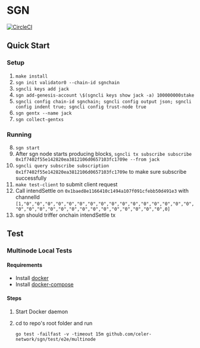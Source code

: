 # SGN

[![CircleCI](https://circleci.com/gh/celer-network/sgn/tree/master.svg?style=svg&circle-token=9b3b58e2a37467bd68e9d5cfffe23b6110cec700)](https://circleci.com/gh/celer-network/sgn/tree/master)

## Quick Start

### Setup

1. `make install`
2. `sgn init validator0 --chain-id sgnchain`
3. `sgncli keys add jack`
4. `sgn add-genesis-account \$(sgncli keys show jack -a) 100000000stake`
5. `sgncli config chain-id sgnchain; sgncli config output json; sgncli config indent true; sgncli config trust-node true`
6. `sgn gentx --name jack`
7. `sgn collect-gentxs`

### Running

8. `sgn start`
9. After sgn node starts producing blocks, `sgncli tx subscribe subscribe 0x1f7402f55e142820ea3812106d0657103fc1709e --from jack`
10. `sgncli query subscribe subscription 0x1f7402f55e142820ea3812106d0657103fc1709e` to make sure subscribe successfully
11. `make test-client` to submit client request
12. Call intendSettle on `0x1baed8e1166410c1494a107f091cfebb50d491e3` with channelId `[1,"0","0","0","0","0","0","0","0","0","0","0","0","0","0","0","0","0","0","0","0","0","0","0","0","0","0","0","0","0","0",0]`
13. sgn should triffer onchain intendSettle tx

## Test
### Multinode Local Tests
#### Requirements
* Install [docker](https://docs.docker.com/install/)
* Install [docker-compose](https://docs.docker.com/compose/install/)

#### Steps
1. Start Docker daemon
2. cd to repo's root folder and run
    
    `go test -failfast -v -timeout 15m github.com/celer-network/sgn/test/e2e/multinode`
